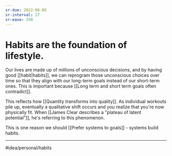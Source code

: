 ```yaml
---
sr-due: 2022-06-05
sr-interval: 27
sr-ease: 250
---
```

# Habits are the foundation of lifestyle.
Our lives are made up of millions of unconscious decisions, and by having good [[habit|habits]], we can reprogram those unconscious choices over time so that they align with our long-term goals instead of our short-term ones. This is important because [[Long term and short term goals often contradict]]. 

This reflects how [[Quantity transforms into quality]]. As individual workouts pile up, eventually a qualitative shift occurs and you realize that you're now physically fit. When [[James Clear describes a "plateau of latent potential"]], he's referring to this phenomenon. 

This is one reason we should [[Prefer systems to goals]] - systems build habits. 

---
#idea/personal/habits 
